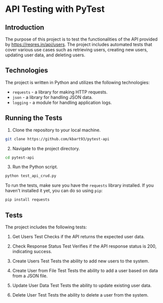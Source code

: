 # API Testing with PyTest

## Introduction

The purpose of this project is to test the functionalities of the API provided by https://reqres.in/api/users. The project includes automated tests that cover various use cases such as retrieving users, creating new users, updating user data, and deleting users.

## Technologies

The project is written in Python and utilizes the following technologies:

- `requests` - a library for making HTTP requests.
- `json` - a library for handling JSON data.
- `logging` - a module for handling application logs.

## Running the Tests
1. Clone the repository to your local machine.
```bash
git clone https://github.com/kbart93/pytest-api
```
2. Navigate to the project directory.
```bash
cd pytest-api
```
3. Run the Python script.
```bash
python test_api_crud.py
```

To run the tests, make sure you have the `requests` library installed. If you haven't installed it yet, you can do so using `pip`:

```bash
pip install requests
```
## Tests
The project includes the following tests:

1. Get Users Test
Checks if the API returns the expected user data.

2. Check Response Status Test
Verifies if the API response status is 200, indicating success.

3. Create Users Test
Tests the ability to add new users to the system.

4. Create User from File Test
Tests the ability to add a user based on data from a JSON file.

5. Update User Data Test
Tests the ability to update existing user data.

6. Delete User Test
Tests the ability to delete a user from the system.

